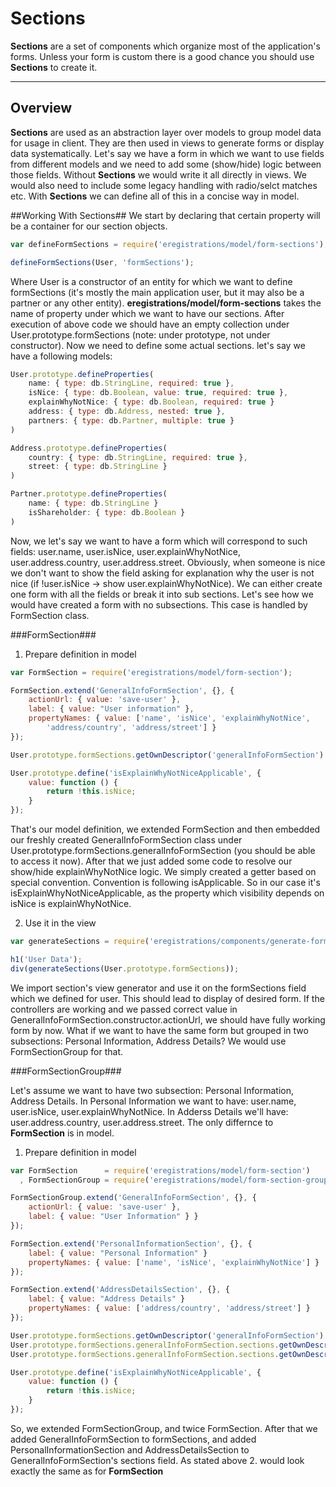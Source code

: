 # Sections

**Sections** are a set of components which organize most of the application's forms. Unless your form is custom there is a good chance you should use **Sections** to create it.

---
## Overview

**Sections** are used as an abstraction layer over models to group model data for usage in client. They are then used in views to generate forms or display data systematically.
Let's say we have a form in which we want to use fields from different models and we need to add some (show/hide) logic between those fields.
Without **Sections** we would write it all directly in views. We would also need to include some legacy handling with radio/selct matches etc.
With **Sections** we can define all of this in a concise way in model.

##Working With Sections##
We start by declaring that certain property will be a container for our section objects.

```javascript
var defineFormSections = require('eregistrations/model/form-sections');

defineFormSections(User, 'formSections');
```

Where User is a constructor of an entity for which we want to define formSections (it's mostly the main application user, but it may also be a partner or any other entity).
**eregistrations/model/form-sections** takes the name of property under which we want to have our sections.
After execution of above code we should have an empty collection under User.prototype.formSections (note: under prototype, not under constructor).
Now we need to define some actual sections.
let's say we have a following models:

```javascript
User.prototype.defineProperties(
    name: { type: db.StringLine, required: true },
    isNice: { type: db.Boolean, value: true, required: true },
    explainWhyNotNice: { type: db.Boolean, required: true }
    address: { type: db.Address, nested: true },
    partners: { type: db.Partner, multiple: true }
)

Address.prototype.defineProperties(
    country: { type: db.StringLine, required: true },
    street: { type: db.StringLine }
)

Partner.prototype.defineProperties(
    name: { type: db.StringLine }
    isShareholder: { type: db.Boolean }
)
```

Now, we let's say we want to have a form which will correspond to such fields: user.name, user.isNice, user.explainWhyNotNice, user.address.country, user.address.street.
Obviously, when someone is nice we don't want to show the field asking for explanation why the user is not nice (if !user.isNice -> show user.explainWhyNotNice).
We can either create one form with all the fields or break it into sub sections. Let's see how we would have created a form with no subsections. This case is handled by FormSection class.

###FormSection###

1. Prepare definition in model

```javascript
var FormSection = require('eregistrations/model/form-section');

FormSection.extend('GeneralInfoFormSection', {}, {
	actionUrl: { value: 'save-user' },
	label: { value: "User information" },
	propertyNames: { value: ['name', 'isNice', 'explainWhyNotNice',
		'address/country', 'address/street'] }
});

User.prototype.formSections.getOwnDescriptor('generalInfoFormSection').type = db.GeneralInfoFormSection;

User.prototype.define('isExplainWhyNotNiceApplicable', {
    value: function () {
        return !this.isNice;
    }
});
```

That's our model definition, we extended FormSection and then embedded our freshly created GeneralInfoFormSection class under User.prototype.formSections.generalInfoFormSection (you should be able to access it now).
After that we just added some code to resolve our show/hide explainWhyNotNice logic. We simply created a getter based on special convention. Convention is following is<CapitalizedNameOfPropertyToResolve>Applicable.
So in our case it's isExplainWhyNotNiceApplicable, as the property which visibility depends on isNice is explainWhyNotNice.

2. Use it in the view

```javascript
var generateSections = require('eregistrations/components/generate-form-sections');

h1('User Data');
div(generateSections(User.prototype.formSections));

```

We import section's view generator and use it on the formSections field which we defined for user.
This should lead to display of desired form. If the controllers are working and we passed correct value in GeneralInfoFormSection.constructor.actionUrl, we should have fully working form by now.
What if we want to have the same form but grouped in two subsections: Personal Information, Address Details? We would use FormSectionGroup for that.

###FormSectionGroup###

Let's assume we want to have two subsection: Personal Information, Address Details. In Personal Information we want to have: user.name, user.isNice, user.explainWhyNotNice. In Adderss Details we'll have: user.address.country, user.address.street.
The only differnce to **FormSection** is in model.

1. Prepare definition in model

```javascript
var FormSection      = require('eregistrations/model/form-section')
  , FormSectionGroup = require('eregistrations/model/form-section-group');

FormSectionGroup.extend('GeneralInfoFormSection', {}, {
	actionUrl: { value: 'save-user' },
	label: { value: "User Information" } }
});

FormSection.extend('PersonalInformationSection', {}, {
    label: { value: "Personal Information" }
    propertyNames: { value: ['name', 'isNice', 'explainWhyNotNice'] }
});

FormSection.extend('AddressDetailsSection', {}, {
    label: { value: "Address Details" }
    propertyNames: { value: ['address/country', 'address/street'] }
});

User.prototype.formSections.getOwnDescriptor('generalInfoFormSection').type = db.GeneralInfoFormSection;
User.prototype.formSections.generalInfoFormSection.sections.getOwnDescriptor('personalInformationSection').type = db.PersonalInformationSection;
User.prototype.formSections.generalInfoFormSection.sections.getOwnDescriptor('addressDetailsSection').type = db.AddressDetailsSection;

User.prototype.define('isExplainWhyNotNiceApplicable', {
    value: function () {
        return !this.isNice;
    }
});
```

So, we extended FormSectionGroup, and twice FormSection. After that we added GeneralInfoFormSection to formSections, and added PersonalInformationSection and AddressDetailsSection to GeneralInfoFormSection's sections field.
As stated above 2. would look exactly the same as for **FormSection**
